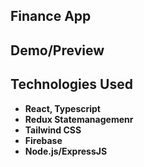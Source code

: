 ## Finance App

## Demo/Preview

## Technologies Used

- **React, Typescript**
- **Redux Statemanagemenr**
- **Tailwind CSS**
- **Firebase**
- **Node.js/ExpressJS**
